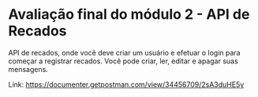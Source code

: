 # Avaliação final do módulo 2 - API de Recados
API de recados, onde você deve criar um usuário e efetuar o login para começar a registrar recados. Você pode criar, ler, editar e apagar suas mensagens.

Link: https://documenter.getpostman.com/view/34456709/2sA3duHE5y
